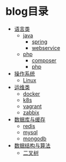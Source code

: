 # blog目录



- [语言类](#)
    - [java](https://lv-neo.github.io/Learn-Java/)
        - [spring](#)
        - [webservice](/source/_posts/webservice/README.md)
    - [php](#)
        - [composer](#)
        - [php](#)
    <!-- - [python](#) -->
    <!-- - [node](https://lv-neo.github.io/Learn-node/) -->
    <!-- - [golang](#) -->
    <!-- - [ios](#) -->
    <!-- - [android](#) -->
- [操作系统]()
    - [Linux](/source/_posts/Linux/README)
- [运维类](#)
    <!-- - [日志服务](#) -->
    - [docker](/source/_posts/docker/index.md)
    - [k8s](/source/_posts/k8s/README.md)
    <!-- - [swarm](#) -->
    <!-- - [elk](#) -->
    - [vagrant](/source/_posts/vagrant/index.md)
    - [zabbix](/source/_posts/zabbix/index.md)
    <!-- - [walle](#) -->
    <!-- - [jumpserver](#) -->
- [数据库与缓存](#)
    - [redis](#)
    - [mysql](#)
    - [mongodb](#)
- [数据结构与算法](/source/_posts/algorithm/README.md)
    - [二叉树](/source/_posts/algorithm/tree/README.md)
<!-- - [架构](#) -->
